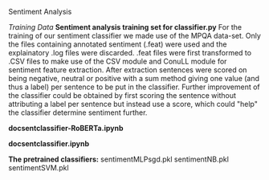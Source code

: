 Sentiment Analysis

*Training Data*
**Sentiment analysis training set for classifier.py** 
For the training of our sentiment classifier we made use of the MPQA data-set.
Only the files containing annotated sentiment (.feat) were used and the explainatory .log files were discarded.
.feat files were first transformed to .CSV files to make use of the 
CSV module and ConuLL module for sentiment feature extraction. After extraction sentences were scored on 
being negative, neutral or positive with a sum method giving one value (and thus a label) per sentence to be put 
in the classifier. Further improvement of the classifier could be obtained by first scoring the sentence without 
attributing a label per sentence but instead use a score, which could "help" the classifier determine sentiment further.

**docsentclassifier-RoBERTa.ipynb**

**docsentclassifier.ipynb**

**The pretrained classifiers:**
sentimentMLPsgd.pkl
sentimentNB.pkl
sentimentSVM.pkl
